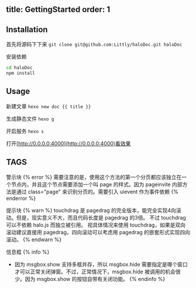 title: GettingStarted
order: 1
---

## Installation

首先将源码下下来
`git clone git@github.com:Littly/haloDoc.git haloDoc`

安装依赖
```bash
cd haloDoc
npm install
```

## Usage
新建文章
`hexo new doc {{ title }}`

生成静态文件
`hexo g`

开启服务
`hexo s`

打开[http://0.0.0.0:4000](http://0.0.0.0:4000)看效果

## TAGS

警示块
{% error %}
需要注意的是，使用这个方法的第一个分页都应该独立在一个节点内，并且这个节点需要添加一个叫 page 的样式。因为 pageinvite 内部方法是通过 class="page" 来识别分页的。需要引入 uievent 作为事件依赖 
{% enderror %}

提示块
{% warn %}
touchdrag 是 pagedrag 的完全版本，能完全实现4向滚动。但是，现实意义不大，而且代码长度是 pagedrag 的3倍。
不过 touchdrag 可以不依赖 halo.js 而独立被引用。
视具体情况来使用 touchdrag，如果是双向滚动建议直接用 pagedrag，四向滚动可以考虑用 pagedrag 的嵌套形式实现四向滚动。
{% endwarn %}

信息框
{% info %}
* 因为 msgbox.show 支持多框并存，所以 msgbox.hide 需要指定是哪个窗口才可以正常关闭弹窗。不过，正常情况下，msgbox.hide 被调用的机会很少。因为 msgbox.show 的按钮自带有关闭功能。
{% endinfo %}